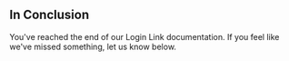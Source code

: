 ## In Conclusion

You've reached the end of our Login Link documentation. If you feel like we've missed something, let us know below.

